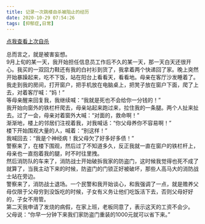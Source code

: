 ```yaml
---
title: 记录一次跳楼自杀被阻止的经历
date: 2020-10-29 07:54:26
tags: [抑郁症,日常]
---
```

[点我查看上次自杀](/?po=lhb)   

总而言之，就是被害妄想。  
9月上旬的某一天，我开始担任信息员工作后不久的某一天，那一天白天还很开心。我买的一双回力鞋还有我的白衬衫到货了，我拿着两个快递回了家。晚上突然开始暴躁起来，吃不下饭，站在阳台上看看天，看看地。母亲在客厅沙发睡着了。  
我走到我的房间，打开窗户，把手机放在电脑桌上，把凳子放在窗户下面，爬了上去，对着客厅喊：“妈！”  
等母亲醒来回复我，我继续喊：“我就是死也不会给你一分钱的！”  
我开始向窗外的铁栏杆爬去，母亲站起来跑过来，拉住我的一条腿。两个人扯来扯去。过了一会，母亲对着窗外大喊：“对面的，救命啊！”  
渐渐地，楼上的邻居们注视着我，对我喊话：“你父母养你不容易啊！”  
楼下开始围观大量的人，喊着：“别这样！”  
我喊回去：“我是个神经病！我父母欠了好多好多债！”  
警察来了，在楼下围观，然后过了不知道多久，反正我就一直在窗户的铁栏杆上，母亲也一直抱着我的腿，时不时往里拽。  
然后消防队的车来了，消防战士开始破拆我家的防盗门，这时候我觉得也死不成了就算了，当我主动下来的时候，防盗门的门锁正好被破坏，那些人高马大的消防战士站在旁边。  
警察来了，消防战士退场。一个民警和我开始谈心，和我强调了一点，就是赡养父母仅限于父母穷到没饭吃的时候，子女有义务让他们吃饭活下去，否则父母好好的，子女不用管。  
第二天我申请了发烧的病假，在家上班，老板同意了，表示这天的工资不会少。   
父母说：“你早一分钟下来我们家防盗门重装的1000元就可以省下来。”  
